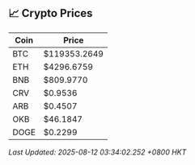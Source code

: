 ## 📈 Crypto Prices

| Coin | Price |
| ---- | ----- |
| BTC | $119353.2649 |
| ETH | $4296.6759 |
| BNB | $809.9770 |
| CRV | $0.9536 |
| ARB | $0.4507 |
| OKB | $46.1847 |
| DOGE | $0.2299 |

_Last Updated: 2025-08-12 03:34:02.252 +0800 HKT_